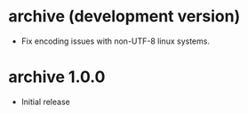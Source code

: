 # archive (development version)

* Fix encoding issues with non-UTF-8 linux systems.

# archive 1.0.0

* Initial release
